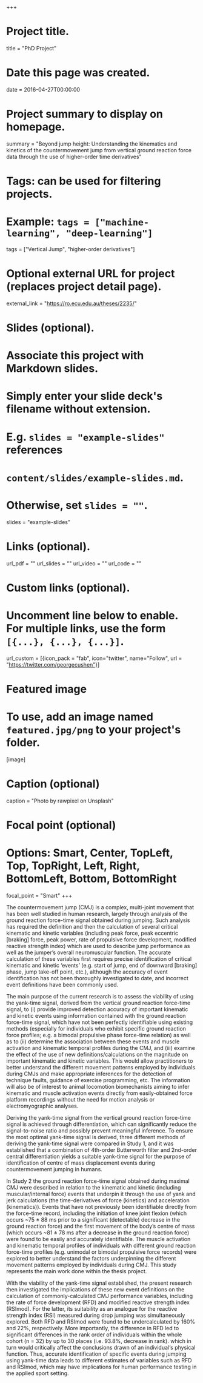 +++
# Project title.
title = "PhD Project"

# Date this page was created.
date = 2016-04-27T00:00:00

# Project summary to display on homepage.
summary = "Beyond jump height: Understanding the kinematics and kinetics of the countermovement jump from vertical ground reaction force data through the use of higher-order time derivatives"

# Tags: can be used for filtering projects.
# Example: `tags = ["machine-learning", "deep-learning"]`
tags = ["Vertical Jump", "higher-order derivatives"]

# Optional external URL for project (replaces project detail page).
external_link = "https://ro.ecu.edu.au/theses/2235/"

# Slides (optional).
#   Associate this project with Markdown slides.
#   Simply enter your slide deck's filename without extension.
#   E.g. `slides = "example-slides"` references 
#   `content/slides/example-slides.md`.
#   Otherwise, set `slides = ""`.
slides = "example-slides"

# Links (optional).
url_pdf = ""
url_slides = ""
url_video = ""
url_code = ""

# Custom links (optional).
#   Uncomment line below to enable. For multiple links, use the form `[{...}, {...}, {...}]`.
url_custom = [{icon_pack = "fab", icon="twitter", name="Follow", url = "https://twitter.com/georgecushen"}]

# Featured image
# To use, add an image named `featured.jpg/png` to your project's folder. 
[image]
  # Caption (optional)
  caption = "Photo by rawpixel on Unsplash"
  
  # Focal point (optional)
  # Options: Smart, Center, TopLeft, Top, TopRight, Left, Right, BottomLeft, Bottom, BottomRight
  focal_point = "Smart"
+++

The countermovement jump (CMJ) is a complex, multi-joint movement that has been well studied in human research, largely through analysis of the ground reaction force-time signal obtained during jumping. Such analysis has required the definition and then the calculation of several critical kinematic and kinetic variables (including peak force, peak eccentric [braking] force, peak power, rate of propulsive force development, modified reactive strength index) which are used to describe jump performance as well as the jumper’s overall neuromuscular function. The accurate calculation of these variables first requires precise identification of critical kinematic and kinetic ‘events’ (e.g. start of jump, end of downward [braking] phase, jump take-off point, etc.), although the accuracy of event identification has not been thoroughly investigated to date, and incorrect event definitions have been commonly used.

The main purpose of the current research is to assess the viability of using the yank-time signal, derived from the vertical ground reaction force-time signal, to (i) provide improved detection accuracy of important kinematic and kinetic events using information contained with the ground reaction force-time signal, which have not been perfectly identifiable using existing methods (especially for individuals who exhibit specific ground reaction force profiles; e.g. a bimodal propulsive phase force-time relation) as well as to (ii) determine the association between these events and muscle activation and kinematic temporal profiles during the CMJ, and (iii) examine the effect of the use of new definitions/calculations on the magnitude on important kinematic and kinetic variables. This would allow practitioners to better understand the different movement patterns employed by individuals during CMJs and make appropriate inferences for the detection of technique faults, guidance of exercise programming, etc. The information will also be of interest to animal locomotion biomechanists aiming to infer kinematic and muscle activation events directly from easily-obtained force platform recordings without the need for motion analysis or electromyographic analyses.

Deriving the yank-time signal from the vertical ground reaction force-time signal is achieved through differentiation, which can significantly reduce the signal-to-noise ratio and possibly prevent meaningful inference. To ensure the most optimal yank-time signal is derived, three different methods of deriving the yank-time signal were compared in Study 1, and it was established that a combination of 4th-order Butterworth filter and 2nd-order central differentiation yields a suitable yank-time signal for the purpose of identification of centre of mass displacement events during countermovement jumping in humans.

In Study 2 the ground reaction force-time signal obtained during maximal CMJ were described in relation to the kinematic and kinetic (including muscular/internal force) events that underpin it through the use of yank and jerk calculations (the time-derivatives of force (kinetics) and acceleration (kinematics)). Events that have not previously been identifiable directly from the force-time record, including the initiation of knee joint flexion (which occurs ~75 ± 88 ms prior to a significant (detectable) decrease in the ground reaction force) and the first movement of the body’s centre of mass (which occurs ~81 ± 78 ms after a decrease in the ground reaction force) were found to be easily and accurately identifiable. The muscle activation and kinematic temporal profiles of individuals with different ground reaction force-time profiles (e.g. unimodal or bimodal propulsive force records) were explored to better understand the factors underpinning the different movement patterns employed by individuals during CMJ. This study represents the main work done within the thesis project.

With the viability of the yank-time signal established, the present research then investigated the implications of these new event definitions on the calculation of commonly-calculated CMJ performance variables, including the rate of force development (RFD) and modified reactive strength index (RSImod). For the latter, its suitability as an analogue for the reactive strength index (RSI) measured during drop jumping was simultaneously explored. Both RFD and RSImod were found to be undercalculated by 160% and 22%, respectively. More importantly, the difference in RFD led to significant differences in the rank order of individuals within the whole cohort (n = 32) by up to 30 places (i.e. 93.8%, decrease in rank). which in turn would critically affect the conclusions drawn of an individual‘s physical function. Thus, accurate identification of specific events during jumping using yank-time data leads to different estimates of variables such as RFD and RSImod, which may have implications for human performance testing in the applied sport setting.